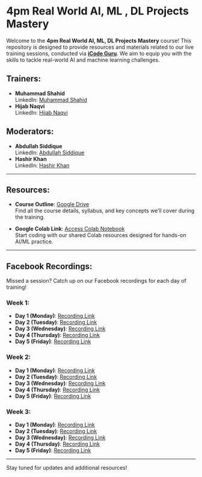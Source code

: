 # 4pm Real World AI, ML , DL Projects Mastery

Welcome to the **4pm Real World AI, ML, DL Projects Mastery** course! This repository is designed to provide resources and materials related to our live training sessions, conducted via [**iCode Guru**](https://icode.guru/). We aim to equip you with the skills to tackle real-world AI and machine learning challenges.

## Trainers:
- **Muhammad Shahid**  
  LinkedIn: [Muhammad Shahid](https://www.linkedin.com/in/muhammad-shahid-3804a927a?lipi=urn%3Ali%3Apage%3Ad_flagship3_profile_view_base_contact_details%3B6U5pfr%2BvSASLtQj092NrxA%3D%3D)
- **Hijab Naqvi**  
  LinkedIn: [Hijab Naqvi](https://www.linkedin.com/in/hijabnaqvi?lipi=urn%3Ali%3Apage%3Ad_flagship3_profile_view_base_contact_details%3BxAz2QFhEQXGxj3gECAHddw%3D%3D)

## Moderators:
- **Abdullah Siddique**  
  LinkedIn: [Abdullah Siddique](https://www.linkedin.com/in/abdullah-siddique-682734263/)
- **Hashir Khan**  
  LinkedIn: [Hashir Khan](https://www.linkedin.com/in/hashir-khan-348a35217?lipi=urn%3Ali%3Apage%3Ad_flagship3_profile_view_base_contact_details%3B8NivWhQhTgy2AdgAztAXdg%3D%3D)

---

## Resources:
- **Course Outline**: [Google Drive](https://drive.google.com/file/d/1q53i5M3RuUjD5AJviglj4BdwqYJQfC_K/view?usp=sharing)  
  Find all the course details, syllabus, and key concepts we’ll cover during the training.

- **Google Colab Link**: [Access Colab Notebook](https://colab.research.google.com/drive/14ogvlZrDYlN2YKG5ACr5k_S4q8iHzK48?usp=sharing)  
  Start coding with our shared Colab resources designed for hands-on AI/ML practice.

---

## Facebook Recordings:
Missed a session? Catch up on our Facebook recordings for each day of training!

### Week 1:
- **Day 1 (Monday)**: [Recording Link](https://fb.watch/uwzvrpS1dG/)
- **Day 2 (Tuesday)**: [Recording Link](https://fb.watch/uwziQvMUtv/)
- **Day 3 (Wednesday)**: [Recording Link](https://fb.watch/uwzyyxw__N/)
- **Day 4 (Thursday)**: [Recording Link](https://fb.watch/uwzC1hJsdp/)
- **Day 5 (Friday)**: [Recording Link](https://fb.watch/uwzHctVWWD/)

### Week 2:
- **Day 1 (Monday)**: [Recording Link](https://fb.watch/uwAKIZX3z0/)
- **Day 2 (Tuesday)**: [Recording Link](https://fb.watch/uzCA7LViQy/)
- **Day 3 (Wednesday)**: [Recording Link](https://fb.watch/uzCEIRxo_B/)
- **Day 4 (Thursday)**: [Recording Link](https://fb.watch/uzCHfS9M_d/)
- **Day 5 (Friday)**: [Recording Link](https://web.facebook.com/share/v/P6gCs9De9gxag77w/)

### Week 3:
- **Day 1 (Monday)**: [Recording Link](https://web.facebook.com/share/v/3ZATQcR91Nnmue9n/)
- **Day 2 (Tuesday)**: [Recording Link](https://web.facebook.com/share/v/pVQ5NQYMxS6nNqUT/)
- **Day 3 (Wednesday)**: [Recording Link](https://web.facebook.com/share/v/mwHjE88uSkAJjR1d/)
- **Day 4 (Thursday)**: [Recording Link](https://web.facebook.com/share/v/Bh1EMcZF9826TFh4/)
- **Day 5 (Friday)**: [Recording Link](https://web.facebook.com/share/v/v19z79vEkEcJYSFV/)

---

Stay tuned for updates and additional resources!
